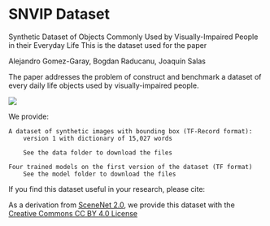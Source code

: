 # SNVIP Dataset
Synthetic  Dataset  of  Objects  Commonly  Used  by Visually-Impaired People in their Everyday Life
This is the dataset used for the paper  

  
Alejandro Gomez-Garay, Bogdan Raducanu, Joaquín Salas  

The paper addresses the problem of construct and benchmark a dataset of every daily life objects used by visually-impaired people.  

<img src="portada_spanish_captions.png">

We provide:  

    A dataset of synthetic images with bounding box (TF-Record format):  
        version 1 with dictionary of 15,027 words

        See the data folder to download the files  
    
    Four trained models on the first version of the dataset (TF format)  
        See the model folder to download the files  

If you find this dataset useful in your research, please cite:  


As a derivation from [SceneNet 2.0](https://robotvault.bitbucket.io/scenenet-rgbd.html), we provide this dataset with the [Creative Commons CC BY 4.0 License](http://creativecommons.org/licenses/by/4.0/)
